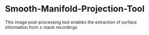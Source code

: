 # Smooth-Manifold-Projection-Tool
 This image post-processing tool enables the extraction of surface information from z-stack recordings
